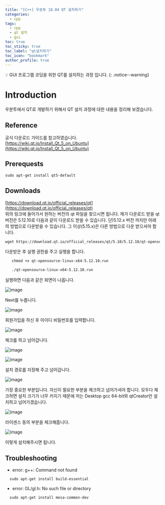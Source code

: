 ```yaml
---
title: "[C++] 우분투 18.04 QT 설치하기"
categories:
  - cpp
tags:
  - cpp
  - qt 설치
  - gui
toc: true
toc_sticky: true
toc_label: "qt설치하기"
toc_icon: "bookmark"
author_profile: true
---
```


💡 GUI 프로그램 코딩을 위한 QT를 설치하는 과정 입니다.
{: .notice--warning}

# Introduction
 우분투에서 QT로 개발하기 위해서 QT 설치 과정에 대한 내용을 정리해 보겠습니다.
 
## Reference
 공식 다운로드 가이드를 참고하였습니다.<br>
 [https://wiki.qt.io/Install_Qt_5_on_Ubuntu](https://wiki.qt.io/Install_Qt_5_on_Ubuntu)

## Prerequests
 ```md
 sudo apt-get install qt5-default
 ```

## Downloads
 [https://download.qt.io/official_releases/qt](https://download.qt.io/official_releases/qt)<br>
 위의 링크에 들어가서 원하는 버전의 qt 파일을 찾으시면 됩니다. 제가 다운로드 받을 qt 버전은 5.12.10로 다음과 같이 다운로드 받을 수 있습니다.
 단)5.12.x 버전 까지만 아래의 방법으로 다운받을 수 있습니다. 그 이상(5.15.x)은 다른 방법으로 다운 받으셔야 합니다.

 ```md
 wget https://download.qt.io/official_releases/qt/5.10/5.12.10/qt-opensource-linux-x64-5.12.10.run
 ```

 다운받은 후 실행 권한을 주고 실행을 합니다.
 ```md
    chmod +x qt-opensource-linux-x64-5.12.10.run

    ./qt-opensource-linux-x64-5.12.10.run
 ```

 실행하면 다음과 같은 화면이 나옵니다.

 ![image](https://user-images.githubusercontent.com/33647663/148912673-9cef7839-c1e9-44b6-825f-2d2fd06eda24.png)

 Next를 누릅니다.

 ![image](https://user-images.githubusercontent.com/33647663/148912805-7a9f1a62-8b06-4526-9732-2505d67b0d08.png)

 회원가입을 하신 후 아이디 비밀번호를 입력합니다.

 ![image](https://user-images.githubusercontent.com/33647663/148913038-b323644d-6074-450b-911f-7c18866525c6.png)
 
 체크를 하고 넘어갑니다.

 ![image](https://user-images.githubusercontent.com/33647663/148913233-92e27728-0a9e-4103-b4d6-d404fb8080fd.png)

 ![image](https://user-images.githubusercontent.com/33647663/148913293-09d430d9-51b0-4896-b285-6043151b1de6.png)

 설치 경로를 지정해 주고 넘어갑니다.

 ![image](https://user-images.githubusercontent.com/33647663/148913786-72c1f039-b0e6-4417-92cd-668820b9a6db.png)
 
 가장 중요한 부분입니다. 자신이 필요한 부분을 체크하고 넘어가셔야 합니다. 모두다 체크하면 설치 크기가 너무 커지기 때문에 저는 Desktop gcc 64-bit와 qtCreator만 설치하고 넘어가겠습니다.
 
 ![image](https://user-images.githubusercontent.com/33647663/148913916-84837e37-bd76-4522-92b1-b63facdc8c84.png)

 라이센스 동의 부분을 체크해줍니다. 

 ![image](https://user-images.githubusercontent.com/33647663/148914008-fcceebb5-fd8a-4eef-87ef-5faaf75b1228.png)

 이렇게 설치해주시면 됩니다.

## Troubleshooting
 - error: g++: Command not found
  ```md
    sudo apt-get install build-essential
  ```
 - error: GL/gl.h: No such file or directory
  ```md
    sudo apt-get install mesa-common-dev
  ```
